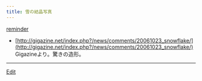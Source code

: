 ```yaml
---
title: 雪の結晶写真
---
```



[reminder](/reminder)



* [http://gigazine.net/index.php?/news/comments/20061023_snowflake/](http://gigazine.net/index.php?/news/comments/20061023_snowflake/) Gigazineより。驚きの造形。






----
[Edit](https://github.com/vitroid/vitroid.github.io/edit/master/MD/雪の結晶写真.md)

